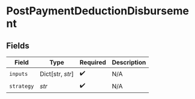 # PostPaymentDeductionDisbursement


## Fields

| Field              | Type               | Required           | Description        |
| ------------------ | ------------------ | ------------------ | ------------------ |
| `inputs`           | Dict[str, *str*]   | :heavy_check_mark: | N/A                |
| `strategy`         | *str*              | :heavy_check_mark: | N/A                |